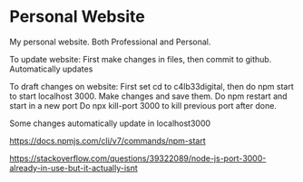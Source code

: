 # Personal Website

My personal website. Both Professional and Personal.

To update website:
First make changes in files, then commit to github.
Automatically updates


To draft changes on website:
First set cd to c4lb33digital, then do npm start to start localhost 3000. 
Make changes and save them. Do npm restart and start in a new port
Do npx kill-port 3000 to kill previous port after done. 

Some changes automatically update in localhost3000


https://docs.npmjs.com/cli/v7/commands/npm-start

https://stackoverflow.com/questions/39322089/node-js-port-3000-already-in-use-but-it-actually-isnt
